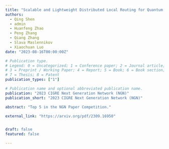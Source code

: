 ```yaml
---
title: "Scalable and Lightweight Distributed Local Routing for Quantum Network-Based Microgrids"
authors:
  - Qing Shen
  - admin
  - Huanfeng Zhao
  - Peng Zhang
  - Qiang Zhang
  - Slava Maslennikov
  - Xiaochuan Luo
date: "2023-08-16T00:00:00Z"

# Publication type.
# Legend: 0 = Uncategorized; 1 = Conference paper; 2 = Journal article;
# 3 = Preprint / Working Paper; 4 = Report; 5 = Book; 6 = Book section;
# 7 = Thesis; 8 = Patent
publication_types: ["1"]

# Publication name and optional abbreviated publication name.
publication: "2023 CIGRE Next Generation Network (NGN)"
publication_short: "2023 CIGRE Next Generation Network (NGN)"

abstract: "Top 5 in the NGN Paper Competition."

external_link: "https://arxiv.org/pdf/2309.16950"


draft: false
featured: false

---
```



